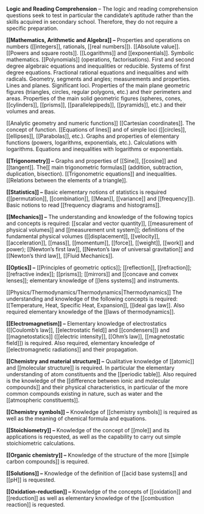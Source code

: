**Logic and Reading Comprehension** – The logic and reading comprehension questions seek to test in particular the candidate’s aptitude rather than the skills acquired in secondary school. Therefore, they do not require a specific preparation.

**[[Mathematics, Arithmetic and Algebra]] –** Properties and operations on numbers ([[integers]], rationals, [[real numbers]]). [[Absolute value]]. [[Powers and square roots]]. [[Logarithms]] and [[exponentials]]. Symbolic mathematics. [[Polynomials]] (operations, factorisations). First and second degree algebraic equations and inequalities or reducible. Systems of first degree equations. Fractional rational equations and inequalities and with radicals. Geometry, segments and angles; measurements and properties. Lines and planes. Significant loci. Properties of the main plane geometric figures (triangles, circles, regular polygons, etc.) and their perimeters and areas. Properties of the main solid geometric figures (spheres, cones, [[cylinders]], [[prisms]], [[parallelepipeds]], [[pyramids]], etc.) and their volumes and areas.

[[Analytic geometry and numeric functions]] [[Cartesian coordinates]]. The concept of function. [[Equations of lines]] and of simple loci ([[circles]], [[ellipses]], [[Parabolas]], etc.). Graphs and properties of elementary functions (powers, logarithms, exponentials, etc.). Calculations with logarithms. Equations and inequalities with logarithms or exponentials.

**[[Trigonometry]] –** Graphs and properties of [[Sine]], [[cosine]] and [[tangent]]. The[[ main trigonometric formulas]] (addition, subtraction, duplication, bisection). [[Trigonometric equations]] and inequalities. [[Relations between the elements of a triangle]].

**[[Statistics]] –** Basic elementary notions of statistics is required ([[permutation]], [[combination]], [[Mean]], [[variance]] and [[frequency]]). Basic notions to read [[frequency diagrams and histograms]].

**[[Mechanics]] –** The understanding and knowledge of the following topics and concepts is required: [[scalar and vector quantity]], [[measurement of physical volumes]] and [[measurement unit system]]; definitions of the fundamental physical volumes ([[displacement]], [[velocity]], [[acceleration]], [[mass]], [[momentum]], [[force]], [[weight]], [[work]] and power); [[Newton’s first law]], [[Newton’s law of universal gravitation]] and [[Newton’s third law]], [[Fluid Mechanics]].

**[[Optics]] –** [[Principles of geometric optics]]; [[reflection]], [[refraction]]; [[refractive index]]; [[prisms]]; [[mirrors]] and [[concave and convex lenses]]; elementary knowledge of [[lens systems]] and instruments.

[[Physics/Thermodynamics/Thermodynamics|Thermodynamics]] The understanding and knowledge of the following concepts is required: [[Temperature, Heat, Specific Heat, Expansion]], [[ideal gas law]]. Also required elementary knowledge of the [[laws of thermodynamics]].

**[[Electromagnetism]] –** Elementary knowledge of electrostatics ([[Coulomb’s law]], [[electrostatic field]] and [[condensers]]) and [[magnetostatics]] ([[electric intensity]], [[Ohm’s law]], [[magnetostatic field]]) is required. Also required, elementary knowledge of [[electromagnetic radiations]] and their propagation.

**[[Chemistry and material structure]] –** Qualitative knowledge of [[atomic]] and [[molecular structure]] is required. In particular the elementary understanding of atom constituents and the [[periodic table]]. Also required is the knowledge of the [[difference between ionic and molecular compounds]] and their physical characteristics, in particular of the more common compounds existing in nature, such as water and the [[atmospheric constituents]].

**[[Chemistry symbols]] –** Knowledge of [[chemistry symbols]] is required as well as the meaning of chemical formula and equations.

**[[Stoichiometry]] –** Knowledge of the concept of [[mole]] and its applications is requested, as well as the capability to carry out simple stoichiometric calculations.

**[[Organic chemistry]] –** Knowledge of the structure of the more [[simple carbon compounds]] is required.

**[[Solutions]] –** Knowledge of the definition of [[acid base systems]] and [[pH]] is requested.

**[[Oxidation-reduction]] –** Knowledge of the concepts of [[oxidation]] and [[reduction]] as well as elementary knowledge of the [[combustion reaction]] is requested.